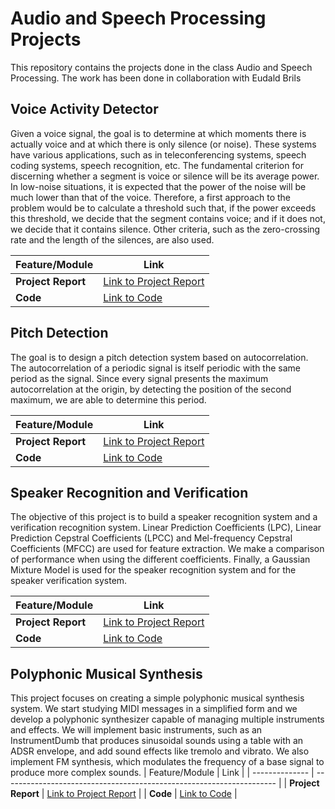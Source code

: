 # Audio and Speech Processing Projects
This repository contains the projects done in the class Audio and Speech Processing. The work has been done in collaboration with Eudald Brils

## Voice Activity Detector
Given a voice signal, the goal is to determine at which moments there is actually voice and at which there is only silence (or noise). These systems have various applications, such as in teleconferencing systems, speech coding systems, speech recognition, etc. The fundamental criterion for discerning whether a segment is voice or silence will be its average power. In low-noise situations, it is expected that the power of the noise will be much lower than that of the voice. Therefore, a first approach to the problem would be to calculate a threshold such that, if the power exceeds this threshold, we decide that the segment contains voice; and if it does not, we decide that it contains silence. Other criteria, such as the zero-crossing rate and the length of the silences, are also used.

| Feature/Module | Link                                                                 |
| -------------- | -------------------------------------------------------------------- |
| **Project Report**   | [Link to Project Report](https://github.com/alexolpe/P2/blob/Brils-Olive/README.md) |
| **Code**   | [Link to Code](https://github.com/alexolpe/P2/tree/olive_brils) |

## Pitch Detection
The goal is to design a pitch detection system based on autocorrelation. The autocorrelation of a periodic signal is itself periodic with the same period as the signal. Since every signal presents the maximum autocorrelation at the origin, by detecting the position of the second maximum, we are able to determine this period.

| Feature/Module | Link                                                                 |
| -------------- | -------------------------------------------------------------------- |
| **Project Report**   | [Link to Project Report](https://github.com/eudaldbrils/P3/blob/Brils-Olive/README.md) |
| **Code**   | [Link to Code](https://github.com/eudaldbrils/P3/tree/Brils-Olive) |

## Speaker Recognition and Verification
The objective of this project is to build a speaker recognition system and a verification recognition system. Linear Prediction Coefficients (LPC), Linear Prediction Cepstral Coefficients (LPCC) and Mel-frequency Cepstral Coefficients (MFCC) are used for feature extraction. We make a comparison of performance when using the different coefficients. Finally, a Gaussian Mixture Model is used for the speaker recognition system and for the speaker verification system.

| Feature/Module | Link                                                                 |
| -------------- | -------------------------------------------------------------------- |
| **Project Report**   | [Link to Project Report](https://drive.google.com/drive/u/0/search?q=p4) |
| **Code**   | [Link to Code](https://github.com/alexolpe/P4/tree/brils-olive) |

## Polyphonic Musical Synthesis
This project focuses on creating a simple polyphonic musical synthesis system. We start studying MIDI messages in a simplified form and we develop a polyphonic synthesizer capable of managing multiple instruments and effects. We will implement basic instruments, such as an InstrumentDumb that produces sinusoidal sounds using a table with an ADSR envelope, and add sound effects like tremolo and vibrato. We also implement FM synthesis, which modulates the frequency of a base signal to produce more complex sounds.
| Feature/Module | Link                                                                 |
| -------------- | -------------------------------------------------------------------- |
| **Project Report**   | [Link to Project Report](https://github.com/eudaldbrils/P5/blob/brils-olive/README.md) |
| **Code**   | [Link to Code](https://github.com/eudaldbrils/P5/tree/brils-olive) |
